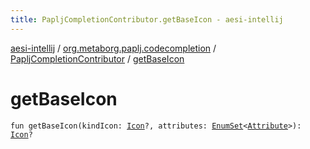 ```yaml
---
title: PapljCompletionContributor.getBaseIcon - aesi-intellij
---
```


[aesi-intellij](../../index.html) / [org.metaborg.paplj.codecompletion](../index.html) / [PapljCompletionContributor](index.html) / [getBaseIcon](.)

# getBaseIcon

`fun getBaseIcon(kindIcon: `[`Icon`](http://docs.oracle.com/javase/6/docs/api/javax/swing/Icon.html)`?, attributes: `[`EnumSet`](http://docs.oracle.com/javase/6/docs/api/java/util/EnumSet.html)`<`[`Attribute`](https://virtlink.com/aesi/aesi-java/com.virtlink.editorservices.codecompletion/-attribute/index.html)`>): `[`Icon`](http://docs.oracle.com/javase/6/docs/api/javax/swing/Icon.html)`?`